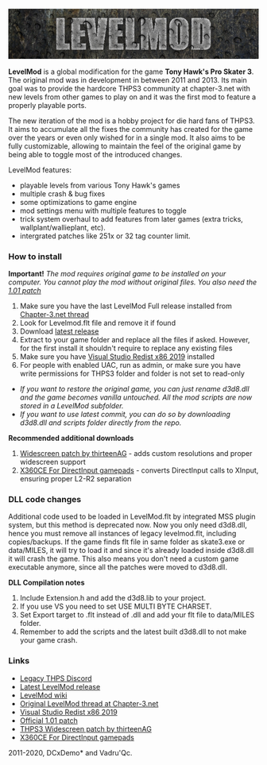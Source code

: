 ![LevelMod](levelmod_logo.png)

**LevelMod** is a global modification for the game **Tony Hawk's Pro Skater 3**. The original mod was in development in between 2011 and 2013. Its main goal was to provide the hardcore THPS3 community at chapter-3.net with new levels from other games to play on and it was the first mod to feature a properly playable ports.

The new iteration of the mod is a hobby project for die hard fans of THPS3. It aims to accumulate all the fixes the community has created for the game over the years or even only wished for in a single mod. It also aims to be fully customizable, allowing to maintain the feel of the original game by being able to toggle most of the introduced changes.

LevelMod features:
- playable levels from various Tony Hawk's games
- multiple crash & bug fixes
- some optimizations to game engine
- mod settings menu with multiple features to toggle
- trick system overhaul to add features from later games (extra tricks, wallplant/wallieplant, etc).
- intergrated patches like 251x or 32 tag counter limit.

### How to install
**Important!** *The mod requires original game to be installed on your computer. You cannot play the mod without original files. You also need the [1.01 patch](#links)*
1. Make sure you have the last LevelMod Full release installed from [Chapter-3.net thread](#links)
2. Look for Levelmod.flt file and remove it if found
3. Download [latest release](#links)
4. Extract to your game folder and replace all the files if asked. However, for the first install it shouldn't require to replace any existing files
5. Make sure you have [Visual Studio Redist x86 2019](#links) installed
6. For people with enabled UAC, run as admin, or make sure you have write permissions for THPS3 folder and folder is not set to read-only

* *If you want to restore the original game, you can just rename d3d8.dll and the game becomes vanilla untouched. All the mod scripts are now stored in a LevelMod subfolder.*
* *If you want to use latest commit, you can do so by downloading d3d8.dll and scripts folder directly from the repo.*

**Recommended additional downloads**
1. [Widescreen patch by thirteenAG](#links) - adds custom resolutions and proper widescreen support
2. [X360CE For DirectInput gamepads](#links) - converts DirectInput calls to XInput, ensuring proper L2-R2 separation

### DLL code changes
Additional code used to be loaded in LevelMod.flt by integrated MSS plugin system, but this method is deprecated now. Now you only need d3d8.dll, hence you must remove all instances of legacy levelmod.flt, including copies/backups. If the game finds flt file in same folder as skate3.exe or data/MILES, it will try to load it and since it's already loaded inside d3d8.dll it will crash the game. This also means you don't need a custom game executable anymore, since all the patches were moved to d3d8.dll.

**DLL Compilation notes**
1. Include Extension.h and add the d3d8.lib to your project.
2. If you use VS you need to set USE MULTI BYTE CHARSET.
3. Set Export target to .flt instead of .dll and add your flt file to data/MILES folder.
4. Remember to add the scripts and the latest built d3d8.dll to not make your game crash.

### Links
* [Legacy THPS Discord](https://discord.gg/vTWucHS)
* [Latest LevelMod release](https://github.com/Vadru93/LevelMod/releases/latest)
* [LevelMod wiki](https://github.com/Vadru93/LevelMod/wiki)
* [Original LevelMod thread at Chapter-3.net](http://chapter-3.net/thps3/v2/showthread.php?tid=3141)
* [Visual Studio Redist x86 2019](https://aka.ms/vs/16/release/vc_redist.x86.exe)
* [Official 1.01 patch](https://community.pcgamingwiki.com/files/file/339-tony-hawks-pro-skater-3-patch/)
* [THPS3 Widescreen patch by thirteenAG](https://github.com/ThirteenAG/WidescreenFixesPack/releases/tag/thps3)
* [X360CE For DirectInput gamepads](https://github.com/x360ce/x360ce/releases/latest)

2011-2020, DCxDemo* and Vadru'Qc.
